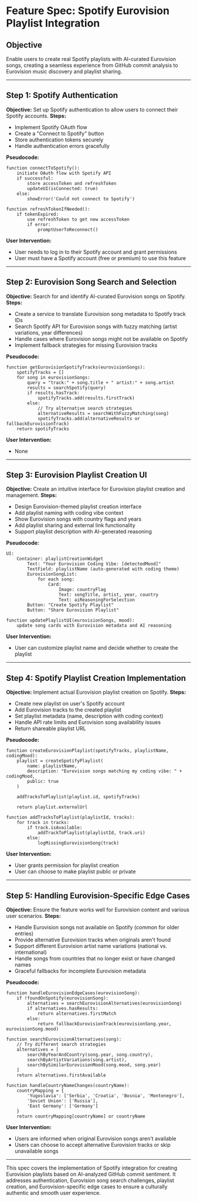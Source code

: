 # Feature Spec: Spotify Eurovision Playlist Integration

## Objective
Enable users to create real Spotify playlists with AI-curated Eurovision songs, creating a seamless experience from GitHub commit analysis to Eurovision music discovery and playlist sharing.

---

## Step 1: Spotify Authentication
**Objective:** Set up Spotify authentication to allow users to connect their Spotify accounts.
**Steps:**
- Implement Spotify OAuth flow
- Create a "Connect to Spotify" button
- Store authentication tokens securely
- Handle authentication errors gracefully

**Pseudocode:**
```
function connectToSpotify():
    initiate OAuth flow with Spotify API
    if successful:
        store accessToken and refreshToken
        updateUI(isConnected: true)
    else:
        showError('Could not connect to Spotify')

function refreshTokenIfNeeded():
    if tokenExpired:
        use refreshToken to get new accessToken
        if error:
            promptUserToReconnect()
```

**User Intervention:**
- User needs to log in to their Spotify account and grant permissions
- User must have a Spotify account (free or premium) to use this feature

---

## Step 2: Eurovision Song Search and Selection
**Objective:** Search for and identify AI-curated Eurovision songs on Spotify.
**Steps:**
- Create a service to translate Eurovision song metadata to Spotify track IDs
- Search Spotify API for Eurovision songs with fuzzy matching (artist variations, year differences)
- Handle cases where Eurovision songs might not be available on Spotify
- Implement fallback strategies for missing Eurovision tracks

**Pseudocode:**
```
function getEurovisionSpotifyTracks(eurovisionSongs):
    spotifyTracks = []
    for song in eurovisionSongs:
        query = "track:" + song.title + " artist:" + song.artist
        results = searchSpotify(query)
        if results.hasTrack:
            spotifyTracks.add(results.firstTrack)
        else:
            // Try alternative search strategies
            alternativeResults = searchWithFuzzyMatching(song)
            spotifyTracks.add(alternativeResults or fallbackEurovisionTrack)
    return spotifyTracks
```

**User Intervention:**
- None

---

## Step 3: Eurovision Playlist Creation UI
**Objective:** Create an intuitive interface for Eurovision playlist creation and management.
**Steps:**
- Design Eurovision-themed playlist creation interface
- Add playlist naming with coding vibe context
- Show Eurovision songs with country flags and years
- Add playlist sharing and external link functionality
- Support playlist description with AI-generated reasoning

**Pseudocode:**
```
UI:
    Container: playlistCreationWidget
        Text: "Your Eurovision Coding Vibe: [detectedMood]"
        TextField: playlistName (auto-generated with coding theme)
        EurovisionSongList:
            for each song:
                Card:
                    Image: countryFlag
                    Text: songTitle, artist, year, country
                    Text: aiReasoningForSelection
        Button: "Create Spotify Playlist"
        Button: "Share Eurovision Playlist"
        
function updatePlaylistUI(eurovisionSongs, mood):
    update song cards with Eurovision metadata and AI reasoning
```

**User Intervention:**
- User can customize playlist name and decide whether to create the playlist

---

## Step 4: Spotify Playlist Creation Implementation
**Objective:** Implement actual Eurovision playlist creation on Spotify.
**Steps:**
- Create new playlist on user's Spotify account
- Add Eurovision tracks to the created playlist
- Set playlist metadata (name, description with coding context)
- Handle API rate limits and Eurovision song availability issues
- Return shareable playlist URL

**Pseudocode:**
```
function createEurovisionPlaylist(spotifyTracks, playlistName, codingMood):
    playlist = createSpotifyPlaylist(
        name: playlistName,
        description: "Eurovision songs matching my coding vibe: " + codingMood,
        public: true
    )
    
    addTracksToPlaylist(playlist.id, spotifyTracks)
    
    return playlist.externalUrl

function addTracksToPlaylist(playlistId, tracks):
    for track in tracks:
        if track.isAvailable:
            addTrackToPlaylist(playlistId, track.uri)
        else:
            logMissingEurovisionSong(track)
```

**User Intervention:**
- User grants permission for playlist creation
- User can choose to make playlist public or private

---

## Step 5: Handling Eurovision-Specific Edge Cases
**Objective:** Ensure the feature works well for Eurovision content and various user scenarios.
**Steps:**
- Handle Eurovision songs not available on Spotify (common for older entries)
- Provide alternative Eurovision tracks when originals aren't found
- Support different Eurovision artist name variations (national vs. international)
- Handle songs from countries that no longer exist or have changed names
- Graceful fallbacks for incomplete Eurovision metadata

**Pseudocode:**
```
function handleEurovisionEdgeCases(eurovisionSong):
    if !foundOnSpotify(eurovisionSong):
        alternatives = searchEurovisionAlternatives(eurovisionSong)
        if alternatives.hasResults:
            return alternatives.firstMatch
        else:
            return fallbackEurovisionTrack(eurovisionSong.year, eurovisionSong.mood)

function searchEurovisionAlternatives(song):
    // Try different search strategies
    alternatives = [
        searchByYearAndCountry(song.year, song.country),
        searchByArtistVariations(song.artist),
        searchBySimilarEurovisionMood(song.mood, song.year)
    ]
    return alternatives.firstAvailable

function handleCountryNameChanges(countryName):
    countryMapping = {
        'Yugoslavia': ['Serbia', 'Croatia', 'Bosnia', 'Montenegro'],
        'Soviet Union': ['Russia'],
        'East Germany': ['Germany']
    }
    return countryMapping[countryName] or countryName
```

**User Intervention:**
- Users are informed when original Eurovision songs aren't available
- Users can choose to accept alternative Eurovision tracks or skip unavailable songs

---

This spec covers the implementation of Spotify integration for creating Eurovision playlists based on AI-analyzed GitHub commit sentiment. It addresses authentication, Eurovision song search challenges, playlist creation, and Eurovision-specific edge cases to ensure a culturally authentic and smooth user experience.
